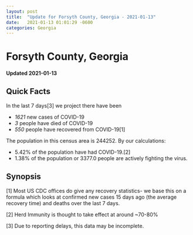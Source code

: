 ```yaml
---
layout: post
title:  "Update for Forsyth County, Georgia - 2021-01-13"
date:   2021-01-13 01:01:29 -0600
categories: Georgia
---
```


# Forsyth County, Georgia
#### Updated 2021-01-13

## Quick Facts

In the last 7 days[3] we project there have been
- *1621* new cases of COVID-19
- *3* people have died of COVID-19
- *550* people have recovered from COVID-19[1]

The population in this census area is 244252. By our calculations:
- 5.42% of the population have had COVID-19.[2]
- 1.38% of the population or 3377.0 people are actively fighting the virus.

## Synopsis




[1] Most US CDC offices do give any recovery statistics- we base this on a formula which looks at confirmed new cases
15 days ago (the average recovery time) and deaths over the last 7 days.

[2] Herd Immunity is thought to take effect at around ~70-80%

[3] Due to reporting delays, this data may be incomplete.
 
    